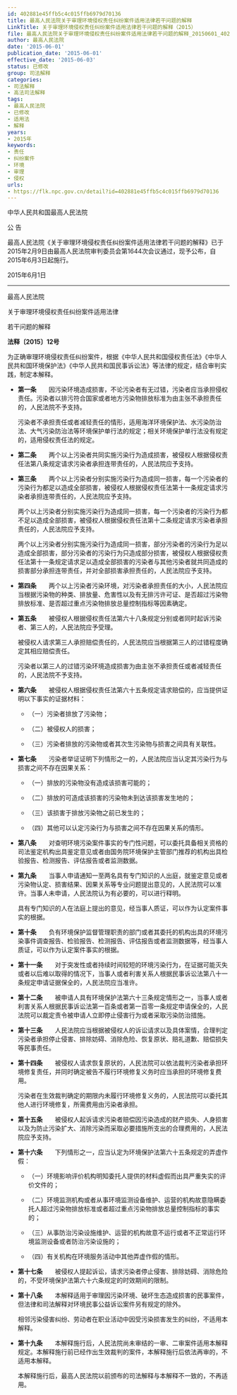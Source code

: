 ```yaml
---
id: 402881e45ffb5c4c015ffb6979d70136
title: 最高人民法院关于审理环境侵权责任纠纷案件适用法律若干问题的解释
LinkTitle: 关于审理环境侵权责任纠纷案件适用法律若干问题的解释（2015）
file: 最高人民法院关于审理环境侵权责任纠纷案件适用法律若干问题的解释_20150601_402881e45ffb5c4c015ffb6979d70136.docx
author: 最高人民法院
date: '2015-06-01'
publication_date: '2015-06-01'
effective_date: '2015-06-03'
status: 已修改
group: 司法解释
categories:
- 司法解释
- 高法司法解释
tags:
- 最高人民法院
- 已修改
- 适用法
- 解释
years:
- 2015年
keywords:
- 责任
- 纠纷案件
- 环境
- 审理
- 侵权
urls:
- https://flk.npc.gov.cn/detail?id=402881e45ffb5c4c015ffb6979d70136
---
```


中华人民共和国最高人民法院

公 告

最高人民法院《关于审理环境侵权责任纠纷案件适用法律若干问题的解释》已于2015年2月9日由最高人民法院审判委员会第1644次会议通过，现予公布，自2015年6月3日起施行。

2015年6月1日

---

最高人民法院

关于审理环境侵权责任纠纷案件适用法律

若干问题的解释

**法释〔2015〕12号**

为正确审理环境侵权责任纠纷案件，根据《中华人民共和国侵权责任法》《中华人民共和国环境保护法》《中华人民共和国民事诉讼法》等法律的规定，结合审判实践，制定本解释。

- **第一条**　　因污染环境造成损害，不论污染者有无过错，污染者应当承担侵权责任。污染者以排污符合国家或者地方污染物排放标准为由主张不承担责任的，人民法院不予支持。

  污染者不承担责任或者减轻责任的情形，适用海洋环境保护法、水污染防治法、大气污染防治法等环境保护单行法的规定；相关环境保护单行法没有规定的，适用侵权责任法的规定。

- **第二条**　　两个以上污染者共同实施污染行为造成损害，被侵权人根据侵权责任法第八条规定请求污染者承担连带责任的，人民法院应予支持。

- **第三条**　　两个以上污染者分别实施污染行为造成同一损害，每一个污染者的污染行为都足以造成全部损害，被侵权人根据侵权责任法第十一条规定请求污染者承担连带责任的，人民法院应予支持。

  两个以上污染者分别实施污染行为造成同一损害，每一个污染者的污染行为都不足以造成全部损害，被侵权人根据侵权责任法第十二条规定请求污染者承担责任的，人民法院应予支持。

  两个以上污染者分别实施污染行为造成同一损害，部分污染者的污染行为足以造成全部损害，部分污染者的污染行为只造成部分损害，被侵权人根据侵权责任法第十一条规定请求足以造成全部损害的污染者与其他污染者就共同造成的损害部分承担连带责任，并对全部损害承担责任的，人民法院应予支持。

- **第四条**　　两个以上污染者污染环境，对污染者承担责任的大小，人民法院应当根据污染物的种类、排放量、危害性以及有无排污许可证、是否超过污染物排放标准、是否超过重点污染物排放总量控制指标等因素确定。

- **第五条**　　被侵权人根据侵权责任法第六十八条规定分别或者同时起诉污染者、第三人的，人民法院应予受理。

  被侵权人请求第三人承担赔偿责任的，人民法院应当根据第三人的过错程度确定其相应赔偿责任。

  污染者以第三人的过错污染环境造成损害为由主张不承担责任或者减轻责任的，人民法院不予支持。

- **第六条**　　被侵权人根据侵权责任法第六十五条规定请求赔偿的，应当提供证明以下事实的证据材料：

  - （一）污染者排放了污染物；

  - （二）被侵权人的损害；

  - （三）污染者排放的污染物或者其次生污染物与损害之间具有关联性。

- **第七条**　　污染者举证证明下列情形之一的，人民法院应当认定其污染行为与损害之间不存在因果关系：

  - （一）排放的污染物没有造成该损害可能的；

  - （二）排放的可造成该损害的污染物未到达该损害发生地的；

  - （三）该损害于排放污染物之前已发生的；

  - （四）其他可以认定污染行为与损害之间不存在因果关系的情形。

- **第八条**　　对查明环境污染案件事实的专门性问题，可以委托具备相关资格的司法鉴定机构出具鉴定意见或者由国务院环境保护主管部门推荐的机构出具检验报告、检测报告、评估报告或者监测数据。

- **第九条**　　当事人申请通知一至两名具有专门知识的人出庭，就鉴定意见或者污染物认定、损害结果、因果关系等专业问题提出意见的，人民法院可以准许。当事人未申请，人民法院认为有必要的，可以进行释明。

  具有专门知识的人在法庭上提出的意见，经当事人质证，可以作为认定案件事实的根据。

- **第十条**　　负有环境保护监督管理职责的部门或者其委托的机构出具的环境污染事件调查报告、检验报告、检测报告、评估报告或者监测数据等，经当事人质证，可以作为认定案件事实的根据。

- **第十一条**　　对于突发性或者持续时间较短的环境污染行为，在证据可能灭失或者以后难以取得的情况下，当事人或者利害关系人根据民事诉讼法第八十一条规定申请证据保全的，人民法院应当准许。

- **第十二条**　　被申请人具有环境保护法第六十三条规定情形之一，当事人或者利害关系人根据民事诉讼法第一百条或者第一百零一条规定申请保全的，人民法院可以裁定责令被申请人立即停止侵害行为或者采取污染防治措施。

- **第十三条**　　人民法院应当根据被侵权人的诉讼请求以及具体案情，合理判定污染者承担停止侵害、排除妨碍、消除危险、恢复原状、赔礼道歉、赔偿损失等民事责任。

- **第十四条**　　被侵权人请求恢复原状的，人民法院可以依法裁判污染者承担环境修复责任，并同时确定被告不履行环境修复义务时应当承担的环境修复费用。

  污染者在生效裁判确定的期限内未履行环境修复义务的，人民法院可以委托其他人进行环境修复，所需费用由污染者承担。

- **第十五条**　　被侵权人起诉请求污染者赔偿因污染造成的财产损失、人身损害以及为防止污染扩大、消除污染而采取必要措施所支出的合理费用的，人民法院应予支持。

- **第十六条**　　下列情形之一，应当认定为环境保护法第六十五条规定的弄虚作假：

  - （一）环境影响评价机构明知委托人提供的材料虚假而出具严重失实的评价文件的；

  - （二）环境监测机构或者从事环境监测设备维护、运营的机构故意隐瞒委托人超过污染物排放标准或者超过重点污染物排放总量控制指标的事实的；

  - （三）从事防治污染设施维护、运营的机构故意不运行或者不正常运行环境监测设备或者防治污染设施的；

  - （四）有关机构在环境服务活动中其他弄虚作假的情形。

- **第十七条**　　被侵权人提起诉讼，请求污染者停止侵害、排除妨碍、消除危险的，不受环境保护法第六十六条规定的时效期间的限制。

- **第十八条**　　本解释适用于审理因污染环境、破坏生态造成损害的民事案件，但法律和司法解释对环境民事公益诉讼案件另有规定的除外。

  相邻污染侵害纠纷、劳动者在职业活动中因受污染损害发生的纠纷，不适用本解释。

- **第十九条**　　本解释施行后，人民法院尚未审结的一审、二审案件适用本解释规定。本解释施行前已经作出生效裁判的案件，本解释施行后依法再审的，不适用本解释。

  本解释施行后，最高人民法院以前颁布的司法解释与本解释不一致的，不再适用。
